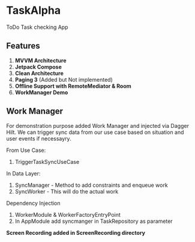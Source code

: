 # TaskAlpha
ToDo Task checking App

## Features

1. **MVVM Architecture**
2. **Jetpack Compose** 
3. **Clean Architecture**
4. **Paging 3** (Added but Not implemented)
5. **Offline Support with RemoteMediator & Room**
6. **WorkManager Demo**

## Work Manager
For demonstration purpose added Work Manager and injected via Dagger Hilt. We can trigger sync data from our use case based on situation and user events if necessayry. 

From Use Case: 
1. TriggerTaskSyncUseCase 

In Data Layer:
1. SyncManager - Method to add constraints and enqueue work
2. SyncWorker - This will do the actual work

Dependency Injection
1. WorkerModule & WorkerFactoryEntryPoint
2. In AppModule add syncmanger in TaskRepository as parameter

**Screen Recording added in ScreenRecording directory**

